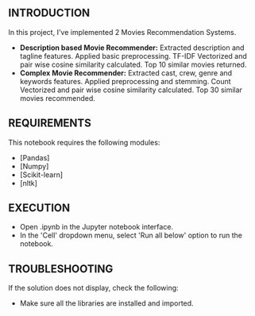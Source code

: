 INTRODUCTION
------------

In this project, I've implemented 2 Movies Recommendation Systems.

 * **Description based Movie Recommender:** Extracted description and tagline features. Applied basic preprocessing. TF-IDF Vectorized and pair wise cosine similarity calculated. Top 10 similar movies returned.
 * **Complex Movie Recommender:** Extracted cast, crew, genre and keywords features. Applied preprocessing and stemming. Count Vectorized and pair wise cosine similarity calculated. Top 30 similar movies recommended.

REQUIREMENTS
------------

This notebook requires the following modules:

 * [Pandas]
 * [Numpy]
 * [Scikit-learn]
 * [nltk]

EXECUTION
------------

 * Open .ipynb in the Jupyter notebook interface.
 * In the 'Cell' dropdown menu, select 'Run all below' option to run the notebook.

TROUBLESHOOTING
---------------

If the solution does not display, check the following:

 * Make sure all the libraries are installed and imported.
